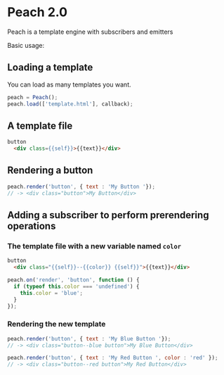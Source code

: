 # Peach 2.0

Peach is a template engine with subscribers and emitters

Basic usage:

## Loading a template
You can load as many templates you want.

```javascript
peach = Peach();
peach.load(['template.html'], callback);
```

## A template file

```html
button
  <div class={{self}}>{{text}}</div>
```

## Rendering a button

```javascript
peach.render('button', { text : 'My Button '});
// -> <div class="button">My Button</div>
```

## Adding a subscriber to perform prerendering operations

### The template file with a new variable named `color`

```html
button
  <div class="{{self}}--{{color}} {{self}}">{{text}}</div>
```

```javascript
peach.on('render', 'button', function () {
  if (typeof this.color === 'undefined') {
    this.color = 'blue';
  }
});
```

### Rendering the new template
```javascript
peach.render('button', { text : 'My Blue Button '});
// -> <div class="button--blue button">My Blue Button</div>

peach.render('button', { text : 'My Red Button ', color : 'red' });
// -> <div class="button--red button">My Red Button</div>
```
